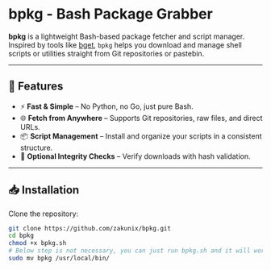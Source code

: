 # bpkg - Bash Package Grabber

**bpkg** is a lightweight Bash-based package fetcher and script manager.  
Inspired by tools like [bget](https://github.com/jahwi/bget), `bpkg` helps you download and manage shell scripts or utilities straight from Git repositories or pastebin.

---

## 🚀 Features

- ⚡ **Fast & Simple** – No Python, no Go, just pure Bash.
- 🌐 **Fetch from Anywhere** – Supports Git repositories, raw files, and direct URLs.
- 📦 **Script Management** – Install and organize your scripts in a consistent structure.
- 🔐 **Optional Integrity Checks** – Verify downloads with hash validation.

---

## 📥 Installation

Clone the repository:

```bash
git clone https://github.com/zakunix/bpkg.git
cd bpkg
chmod +x bpkg.sh
# Below step is not necessary, you can just run bpkg.sh and it will work just fine.
sudo mv bpkg /usr/local/bin/
